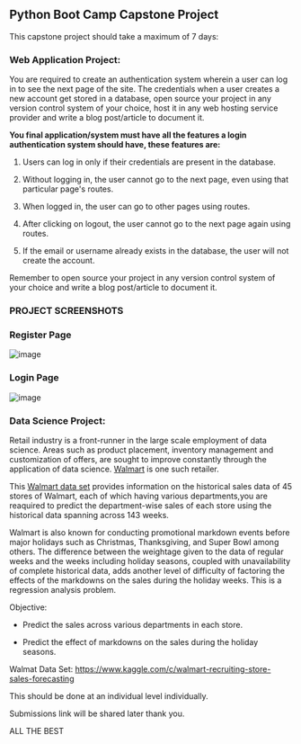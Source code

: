 ## **Python Boot Camp Capstone Project**

This capstone project should take a maximum of 7 days: 

### **Web Application Project:**

You are required to create an authentication system wherein a user can log in to see the next page of the site. The credentials when a user creates a new account get stored in a database, open source your project in any version  control system of your choice, host it in any web hosting service provider and write a blog post/article  to document  it.

**You final application/system must have all the features a login authentication system should have, these features  are:** 

1. Users can log in only if their credentials are present in the database.
 
2. Without logging in, the user cannot go to the next page, even using that particular page's routes.
 
3. When logged in, the user can go to other pages using routes.
 
4. After clicking on logout, the user cannot go to the next page again using routes.

5. If the email or username already exists in the database, the user will not create the account.

Remember to open source your project in any version control system of your choice and write a blog post/article to document it.


### **PROJECT SCREENSHOTS**
### Register Page
![image](https://user-images.githubusercontent.com/48374660/130668154-de3780c9-7016-4bf4-911f-270fdc1c9c3d.png)

### Login Page
![image](https://user-images.githubusercontent.com/48374660/130668299-89f432f7-cd27-4c0a-b8b7-d9ad4eb00cc4.png)


### **Data Science Project:**


Retail industry is a front-runner in the large scale employment of data science. Areas such as product placement, inventory management and customization
of offers, are sought to improve constantly through the application of data science. [Walmart](https://www.walmart.com/) is one such retailer.

This [Walmart data set](https://www.kaggle.com/c/walmart-recruiting-store-sales-forecasting) provides information on the historical sales data of 45 stores of Walmart, each of which having various departments,you are reaquired 
to predict the department-wise sales of each store using the historical data spanning across 143 weeks.

Walmart is also known for conducting promotional markdown events before major holidays such as Christmas, Thanksgiving, and Super Bowl among others. 
The difference between the weightage given to the data of regular weeks and the weeks including holiday seasons, coupled with unavailability of complete historical data, adds another level of difficulty of factoring the effects of the markdowns on the sales during the holiday weeks. This is a regression analysis problem.

Objective:

- Predict the sales across various departments in each store.

- Predict the effect of markdowns on the sales during the holiday seasons.

Walmat Data Set: https://www.kaggle.com/c/walmart-recruiting-store-sales-forecasting

This should be done at an individual level individually.

Submissions  link will be shared later thank you. 

ALL THE BEST
